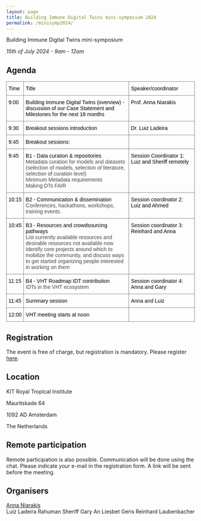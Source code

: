 ```yaml
---
layout: page
title: Building Immune Digital Twins mini-symposium 2024
permalink: /minisymp2024/
---
```


Building Immune Digital Twins mini-symposium

*15th of July 2024 - 9am - 12am*

## Agenda

<style type="text/css">
.tg  {border-collapse:collapse;border-spacing:0;}
.tg td{border-color:black;border-style:solid;border-width:1px;font-family:Arial, sans-serif;font-size:14px;
  overflow:hidden;padding:10px 5px;word-break:normal;}
.tg th{border-color:black;border-style:solid;border-width:1px;font-family:Arial, sans-serif;font-size:14px;
  font-weight:normal;overflow:hidden;padding:10px 5px;word-break:normal;}
.tg .tg-0pky{border-color:inherit;text-align:left;vertical-align:top}
</style>
<table class="tg"><thead>
    <td class="tg-0pky"><span style="font-weight:400;font-style:normal;text-decoration:none;color:#000;background-color:transparent">Time</span></td>
    <td class="tg-0pky"><span style="font-weight:400;font-style:normal;text-decoration:none;color:#000;background-color:transparent">Title</span></td>
    <td class="tg-0pky"><span style="font-weight:400;font-style:normal;text-decoration:none;color:#000;background-color:transparent">Speaker/coordinator</span></td>
  </tr>
  <tr>
    <td class="tg-0pky"><span style="font-weight:400;font-style:normal;text-decoration:none;color:#000;background-color:transparent">9:00</span></td>
    <td class="tg-0pky"><span style="font-weight:400;font-style:normal;text-decoration:none;color:#000;background-color:transparent">Building Immune Digital Twins (overview) - discussion of our Case Statement and Milestones for the next 18 months</span></td>
    <td class="tg-0pky"><span style="font-weight:400;font-style:normal;text-decoration:none;color:#000;background-color:transparent">Prof. Anna Niarakis</span></td>
  </tr>
  <tr>
    <td class="tg-0pky"><span style="font-weight:400;font-style:normal;text-decoration:none;color:#000;background-color:transparent">9:30</span></td>
    <td class="tg-0pky"><span style="font-weight:400;font-style:normal;text-decoration:none;color:#000;background-color:transparent">Breakout sessions introduction</span></td>
    <td class="tg-0pky"><span style="font-weight:400;font-style:normal;text-decoration:none;color:#000;background-color:transparent">Dr. Luiz Ladeira</span></td>
  </tr>
  <tr>
    <td class="tg-0pky"><span style="font-weight:400;font-style:normal;text-decoration:none;color:#000;background-color:transparent">9:45</span></td>
    <td class="tg-0pky"><span style="font-weight:400;font-style:normal;text-decoration:none;color:#000;background-color:transparent">Breakout sessions:</span></td>
    <td class="tg-0pky"></td>
  </tr>
  <tr>
    <td class="tg-0pky"><span style="font-weight:400;font-style:normal;text-decoration:none;color:#000;background-color:transparent">9:45</span></td>
    <td class="tg-0pky"><span style="font-weight:400;font-style:normal;text-decoration:none;color:#000;background-color:transparent">B1 - Data curation &amp; repositories</span><br><span style="font-weight:400;font-style:normal;text-decoration:none;color:#444746;background-color:transparent">Metadata curation for models and datasets (selection of models, selection of literature, selection of curation level)</span><br><span style="font-weight:400;font-style:normal;text-decoration:none;color:#444746;background-color:transparent">Minimum Metadata requirements</span><br><span style="font-weight:400;font-style:normal;text-decoration:none;color:#444746;background-color:transparent">Making DTs FAIR </span></td>
    <td class="tg-0pky"><span style="font-weight:400;font-style:normal;text-decoration:none;color:#000;background-color:transparent">Session Coordinator 1: Luiz and Sheriff remotely</span></td>
  </tr>
  <tr>
    <td class="tg-0pky"><span style="font-weight:400;font-style:normal;text-decoration:none;color:#000;background-color:transparent">10:15</span></td>
    <td class="tg-0pky"><span style="font-weight:400;font-style:normal;text-decoration:none;color:#000;background-color:transparent">B2 - Communication &amp; dissemination </span><br><span style="font-weight:400;font-style:normal;text-decoration:none;color:#444746;background-color:transparent">Conferences, hackathons, workshops, training events.</span></td>
    <td class="tg-0pky"><span style="font-weight:400;font-style:normal;text-decoration:none;color:#000;background-color:transparent">Session coordinator 2: Luiz and Ahmed</span></td>
  </tr>
  <tr>
    <td class="tg-0pky"><span style="font-weight:400;font-style:normal;text-decoration:none;color:#000;background-color:transparent">10:45</span></td>
    <td class="tg-0pky"><span style="font-weight:400;font-style:normal;text-decoration:none;color:#000;background-color:transparent">B3 - Resources and crowdsourcing pathways</span><br><span style="font-weight:400;font-style:normal;text-decoration:none;color:#444746;background-color:transparent">List currently available resources and desirable resources not available now</span><br><span style="font-weight:400;font-style:normal;text-decoration:none;color:#444746;background-color:transparent"> Identify core projects around which to mobilize the community, and discuss ways to get   started organizing people interested in working on them</span></td>
    <td class="tg-0pky"><span style="font-weight:400;font-style:normal;text-decoration:none;color:#000;background-color:transparent">Session coordinator 3: Reinhard and Anna </span></td>
  </tr>
  <tr>
    <td class="tg-0pky"><span style="font-weight:400;font-style:normal;text-decoration:none;color:#000;background-color:transparent">11:15</span></td>
    <td class="tg-0pky"><span style="font-weight:400;font-style:normal;text-decoration:none;color:#000;background-color:transparent">B4 - VHT Roadmap IDT contribution</span><br><span style="font-weight:400;font-style:normal;text-decoration:none;color:#444746;background-color:transparent">IDTs in the VHT ecosystem</span></td>
    <td class="tg-0pky"><span style="font-weight:400;font-style:normal;text-decoration:none;color:#000;background-color:transparent">Session coordinator 4: Anna and Gary</span></td>
  </tr>
  <tr>
    <td class="tg-0pky"><span style="font-weight:400;font-style:normal;text-decoration:none;color:#000;background-color:transparent">11:45</span></td>
    <td class="tg-0pky"><span style="font-weight:400;font-style:normal;text-decoration:none;color:#000;background-color:transparent">Summary session</span></td>
    <td class="tg-0pky"><span style="font-weight:400;font-style:normal;text-decoration:none;color:#000;background-color:transparent">Anna and Luiz</span></td>
  </tr>
  <tr>
    <td class="tg-0pky"><span style="font-weight:400;font-style:normal;text-decoration:none;color:#000;background-color:transparent">12:00</span></td>
    <td class="tg-0pky"><span style="font-weight:400;font-style:normal;text-decoration:none;color:#000;background-color:transparent">VHT meeting starts at noon</span></td>
    <td class="tg-0pky"></td>
  </tr>
</tbody></table>

## Registration

The event is free of charge, but registration is mandatory. Please register [here](https://forms.gle/o8EstrsEeapNY8VG7).

## Location

KIT Royal Tropical Institute

Mauritskade 64

1092 AD Amsterdam

The Netherlands 

## Remote participation

Remote participation is also possible. Communication will be done using the chat. Please indicate your e-mail in the registration form. A link will be sent before the meeting.

## Organisers

<a href="mailto:anna.niarakis@gmail.com">Anna Niarakis</a>  
Luiz Ladeira
Rahuman Sheriff
Gary An
Liesbet Geris
Reinhard Laubenbacher

